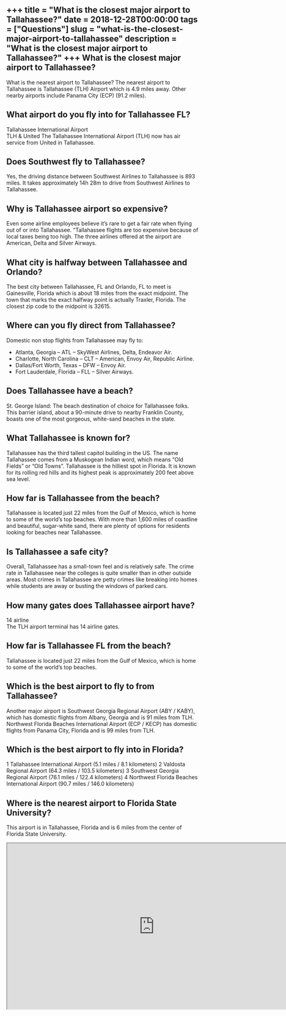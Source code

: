 +++
title = "What is the closest major airport to Tallahassee?"
date = 2018-12-28T00:00:00
tags = ["Questions"]
slug = "what-is-the-closest-major-airport-to-tallahassee"
description = "What is the closest major airport to Tallahassee?"
+++
What is the closest major airport to Tallahassee?
-------------------------------------------------

What is the nearest airport to Tallahassee? The nearest airport to Tallahassee is Tallahassee (TLH) Airport which is 4.9 miles away. Other nearby airports include Panama City (ECP) (91.2 miles).

What airport do you fly into for Tallahassee FL?
------------------------------------------------

Tallahassee International Airport  
TLH &amp; United The Tallahassee International Airport (TLH) now has air service from United in Tallahassee.

Does Southwest fly to Tallahassee?
----------------------------------

Yes, the driving distance between Southwest Airlines to Tallahassee is 893 miles. It takes approximately 14h 28m to drive from Southwest Airlines to Tallahassee.

Why is Tallahassee airport so expensive?
----------------------------------------

Even some airline employees believe it’s rare to get a fair rate when flying out of or into Tallahassee. “Tallahassee flights are too expensive because of local taxes being too high. The three airlines offered at the airport are American, Delta and Silver Airways.

What city is halfway between Tallahassee and Orlando?
-----------------------------------------------------

The best city between Tallahassee, FL and Orlando, FL to meet is Gainesville, Florida which is about 18 miles from the exact midpoint. The town that marks the exact halfway point is actually Traxler, Florida. The closest zip code to the midpoint is 32615.

Where can you fly direct from Tallahassee?
------------------------------------------

Domestic non stop flights from Tallahassee may fly to:

- Atlanta, Georgia – ATL – SkyWest Airlines, Delta, Endeavor Air.
- Charlotte, North Carolina – CLT – American, Envoy Air, Republic Airline.
- Dallas/Fort Worth, Texas – DFW – Envoy Air.
- Fort Lauderdale, Florida – FLL – Silver Airways.

Does Tallahassee have a beach?
------------------------------

St. George Island: The beach destination of choice for Tallahassee folks. This barrier island, about a 90-minute drive to nearby Franklin County, boasts one of the most gorgeous, white-sand beaches in the state.

What Tallahassee is known for?
------------------------------

Tallahassee has the third tallest capitol building in the US. The name Tallahassee comes from a Muskogean Indian word, which means “Old Fields” or “Old Towns”. Tallahassee is the hilliest spot in Florida. It is known for its rolling red hills and its highest peak is approximately 200 feet above sea level.

How far is Tallahassee from the beach?
--------------------------------------

Tallahassee is located just 22 miles from the Gulf of Mexico, which is home to some of the world’s top beaches. With more than 1,600 miles of coastline and beautiful, sugar-white sand, there are plenty of options for residents looking for beaches near Tallahassee.

Is Tallahassee a safe city?
---------------------------

Overall, Tallahassee has a small-town feel and is relatively safe. The crime rate in Tallahassee near the colleges is quite smaller than in other outside areas. Most crimes in Tallahassee are petty crimes like breaking into homes while students are away or busting the windows of parked cars.

How many gates does Tallahassee airport have?
---------------------------------------------

14 airline  
The TLH airport terminal has 14 airline gates.

How far is Tallahassee FL from the beach?
-----------------------------------------

Tallahassee is located just 22 miles from the Gulf of Mexico, which is home to some of the world’s top beaches.

Which is the best airport to fly to from Tallahassee?
-----------------------------------------------------

Another major airport is Southwest Georgia Regional Airport (ABY / KABY), which has domestic flights from Albany, Georgia and is 91 miles from TLH. Northwest Florida Beaches International Airport (ECP / KECP) has domestic flights from Panama City, Florida and is 99 miles from TLH.

Which is the best airport to fly into in Florida?
-------------------------------------------------

1 Tallahassee International Airport (5.1 miles / 8.1 kilometers) 2 Valdosta Regional Airport (64.3 miles / 103.5 kilometers) 3 Southwest Georgia Regional Airport (76.1 miles / 122.4 kilometers) 4 Northwest Florida Beaches International Airport (90.7 miles / 146.0 kilometers)

Where is the nearest airport to Florida State University?
---------------------------------------------------------

This airport is in Tallahassee, Florida and is 6 miles from the center of Florida State University.

<iframe allow="accelerometer; autoplay; clipboard-write; encrypted-media; gyroscope; picture-in-picture" allowfullscreen="" class="__youtube_prefs__  epyt-is-override  no-lazyload" data-no-lazy="1" data-origheight="433" data-origwidth="770" data-skipgform_ajax_framebjll="" height="433" id="_ytid_40356" loading="lazy" src="https://www.youtube.com/embed/5b11jtJ3akE?enablejsapi=1&autoplay=0&cc_load_policy=0&cc_lang_pref=&iv_load_policy=1&loop=0&modestbranding=0&rel=1&fs=1&playsinline=0&autohide=2&theme=dark&color=red&controls=1&" title="YouTube player" width="770"></iframe>